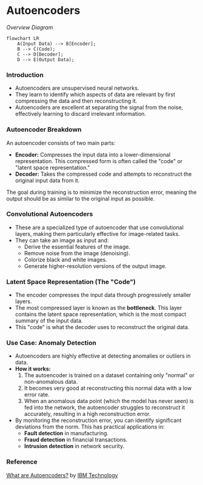 # Autoencoders

_Overview Diagram_

```mermaid
flowchart LR
    A(Input Data) --> B[Encoder];
    B --> C(Code);
    C --> D[Decoder];
    D --> E(Output Data);
```

### Introduction

- Autoencoders are unsupervised neural networks.
- They learn to identify which aspects of data are relevant by first compressing the data and then reconstructing it.
- Autoencoders are excellent at separating the signal from the noise, effectively learning to discard irrelevant information.

### Autoencoder Breakdown

An autoencoder consists of two main parts:

- **Encoder:** Compresses the input data into a lower-dimensional representation. This compressed form is often called the "code" or "latent space representation."
- **Decoder:** Takes the compressed code and attempts to reconstruct the original input data from it.

The goal during training is to minimize the reconstruction error, meaning the output should be as similar to the original input as possible.

### Convolutional Autoencoders

- These are a specialized type of autoencoder that use convolutional layers, making them particularly effective for image-related tasks.
- They can take an image as input and:
  - Derive the essential features of the image.
  - Remove noise from the image (denoising).
  - Colorize black and white images.
  - Generate higher-resolution versions of the output image.

### Latent Space Representation (The "Code")

- The encoder compresses the input data through progressively smaller layers.
- The most compressed layer is known as the **bottleneck**. This layer contains the latent space representation, which is the most compact summary of the input data.
- This "code" is what the decoder uses to reconstruct the original data.

### Use Case: Anomaly Detection

- Autoencoders are highly effective at detecting anomalies or outliers in data.
- **How it works:**
  1.  The autoencoder is trained on a dataset containing only "normal" or non-anomalous data.
  2.  It becomes very good at reconstructing this normal data with a low error rate.
  3.  When an anomalous data point (which the model has never seen) is fed into the network, the autoencoder struggles to reconstruct it accurately, resulting in a high reconstruction error.
- By monitoring the reconstruction error, you can identify significant deviations from the norm. This has practical applications in:
  - **Fault detection** in manufacturing.
  - **Fraud detection** in financial transactions.
  - **Intrusion detection** in network security.

### Reference

[What are Autoencoders?](https://www.youtube.com/watch?v=qiUEgSCyY5o) by [IBM Technology](https://www.youtube.com/@IBMTechnology)
